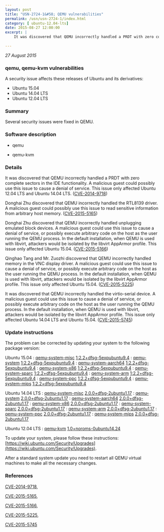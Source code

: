 ```yaml
---
layout: post
title: "USN-2724-1&#58; QEMU vulnerabilities"
permalink: /usn/usn-2724-1/index.html
category: [ ubuntu-12.04-lts]
date: 2015-08-27 12:00:00
excerpt: |
    It was discovered that QEMU incorrectly handled a PRDT with zero complete sectors in the IDE functionality. A malicious guest could possibly use this issue to cause a denial of service. This issue only affected Ubuntu 12.04 LTS and Ubuntu 14.04 LTS. ([CVE-2014-9718](http://people.ubuntu.com/~ubuntu-security/cve/CVE-2014-9718))
    
--- 
```

 
 

*27 August 2015*

### qemu, qemu-kvm vulnerabilities

A security issue affects these releases of Ubuntu and its derivatives:

* Ubuntu 15.04
* Ubuntu 14.04 LTS
* Ubuntu 12.04 LTS

### Summary

Several security issues were fixed in QEMU. 

### Software description

* qemu 

* qemu-kvm 

### Details

It was discovered that QEMU incorrectly handled a PRDT with zero complete sectors in the IDE functionality. A malicious guest could possibly use this issue to cause a denial of service. This issue only affected Ubuntu 12.04 LTS and Ubuntu 14.04 LTS. ([CVE-2014-9718](http://people.ubuntu.com/~ubuntu-security/cve/CVE-2014-9718))

Donghai Zhu discovered that QEMU incorrectly handled the RTL8139 driver. A malicious guest could possibly use this issue to read sensitive information from arbitrary host memory. ([CVE-2015-5165](http://people.ubuntu.com/~ubuntu-security/cve/CVE-2015-5165))

Donghai Zhu discovered that QEMU incorrectly handled unplugging emulated block devices. A malicious guest could use this issue to cause a denial of service, or possibly execute arbitrary code on the host as the user running the QEMU process. In the default installation, when QEMU is used with libvirt, attackers would be isolated by the libvirt AppArmor profile. This issue only affected Ubuntu 15.04. ([CVE-2015-5166](http://people.ubuntu.com/~ubuntu-security/cve/CVE-2015-5166))

Qinghao Tang and Mr. Zuozhi discovered that QEMU incorrectly handled memory in the VNC display driver. A malicious guest could use this issue to cause a denial of service, or possibly execute arbitrary code on the host as the user running the QEMU process. In the default installation, when QEMU is used with libvirt, attackers would be isolated by the libvirt AppArmor profile. This issue only affected Ubuntu 15.04. ([CVE-2015-5225](http://people.ubuntu.com/~ubuntu-security/cve/CVE-2015-5225))

It was discovered that QEMU incorrectly handled the virtio-serial device. A malicious guest could use this issue to cause a denial of service, or possibly execute arbitrary code on the host as the user running the QEMU process. In the default installation, when QEMU is used with libvirt, attackers would be isolated by the libvirt AppArmor profile. This issue only affected Ubuntu 14.04 LTS and Ubuntu 15.04. ([CVE-2015-5745](http://people.ubuntu.com/~ubuntu-security/cve/CVE-2015-5745)) 

### Update instructions

The problem can be corrected by updating your system to the following package version:

Ubuntu 15.04
 : [qemu-system-misc](https://launchpad.net/ubuntu/+source/qemu) <span> [1:2.2+dfsg-5expubuntu9.4](https://launchpad.net/ubuntu/+source/qemu/1:2.2+dfsg-5expubuntu9.4) </span> 
 : [qemu-system](https://launchpad.net/ubuntu/+source/qemu) <span> [1:2.2+dfsg-5expubuntu9.4](https://launchpad.net/ubuntu/+source/qemu/1:2.2+dfsg-5expubuntu9.4) </span> 
 : [qemu-system-aarch64](https://launchpad.net/ubuntu/+source/qemu) <span> [1:2.2+dfsg-5expubuntu9.4](https://launchpad.net/ubuntu/+source/qemu/1:2.2+dfsg-5expubuntu9.4) </span> 
 : [qemu-system-x86](https://launchpad.net/ubuntu/+source/qemu) <span> [1:2.2+dfsg-5expubuntu9.4](https://launchpad.net/ubuntu/+source/qemu/1:2.2+dfsg-5expubuntu9.4) </span> 
 : [qemu-system-sparc](https://launchpad.net/ubuntu/+source/qemu) <span> [1:2.2+dfsg-5expubuntu9.4](https://launchpad.net/ubuntu/+source/qemu/1:2.2+dfsg-5expubuntu9.4) </span> 
 : [qemu-system-arm](https://launchpad.net/ubuntu/+source/qemu) <span> [1:2.2+dfsg-5expubuntu9.4](https://launchpad.net/ubuntu/+source/qemu/1:2.2+dfsg-5expubuntu9.4) </span> 
 : [qemu-system-ppc](https://launchpad.net/ubuntu/+source/qemu) <span> [1:2.2+dfsg-5expubuntu9.4](https://launchpad.net/ubuntu/+source/qemu/1:2.2+dfsg-5expubuntu9.4) </span> 
 : [qemu-system-mips](https://launchpad.net/ubuntu/+source/qemu) <span> [1:2.2+dfsg-5expubuntu9.4](https://launchpad.net/ubuntu/+source/qemu/1:2.2+dfsg-5expubuntu9.4) </span> 

Ubuntu 14.04 LTS
 : [qemu-system-misc](https://launchpad.net/ubuntu/+source/qemu) <span> [2.0.0+dfsg-2ubuntu1.17](https://launchpad.net/ubuntu/+source/qemu/2.0.0+dfsg-2ubuntu1.17) </span> 
 : [qemu-system](https://launchpad.net/ubuntu/+source/qemu) <span> [2.0.0+dfsg-2ubuntu1.17](https://launchpad.net/ubuntu/+source/qemu/2.0.0+dfsg-2ubuntu1.17) </span> 
 : [qemu-system-aarch64](https://launchpad.net/ubuntu/+source/qemu) <span> [2.0.0+dfsg-2ubuntu1.17](https://launchpad.net/ubuntu/+source/qemu/2.0.0+dfsg-2ubuntu1.17) </span> 
 : [qemu-system-x86](https://launchpad.net/ubuntu/+source/qemu) <span> [2.0.0+dfsg-2ubuntu1.17](https://launchpad.net/ubuntu/+source/qemu/2.0.0+dfsg-2ubuntu1.17) </span> 
 : [qemu-system-sparc](https://launchpad.net/ubuntu/+source/qemu) <span> [2.0.0+dfsg-2ubuntu1.17](https://launchpad.net/ubuntu/+source/qemu/2.0.0+dfsg-2ubuntu1.17) </span> 
 : [qemu-system-arm](https://launchpad.net/ubuntu/+source/qemu) <span> [2.0.0+dfsg-2ubuntu1.17](https://launchpad.net/ubuntu/+source/qemu/2.0.0+dfsg-2ubuntu1.17) </span> 
 : [qemu-system-ppc](https://launchpad.net/ubuntu/+source/qemu) <span> [2.0.0+dfsg-2ubuntu1.17](https://launchpad.net/ubuntu/+source/qemu/2.0.0+dfsg-2ubuntu1.17) </span> 
 : [qemu-system-mips](https://launchpad.net/ubuntu/+source/qemu) <span> [2.0.0+dfsg-2ubuntu1.17](https://launchpad.net/ubuntu/+source/qemu/2.0.0+dfsg-2ubuntu1.17) </span> 

Ubuntu 12.04 LTS
 : [qemu-kvm](https://launchpad.net/ubuntu/+source/qemu-kvm) <span> [1.0+noroms-0ubuntu14.24](https://launchpad.net/ubuntu/+source/qemu-kvm/1.0+noroms-0ubuntu14.24) </span> 

To update your system, please follow these instructions: [https://wiki.ubuntu.com/Security/Upgrades](https://wiki.ubuntu.com/Security/Upgrades).

After a standard system update you need to restart all QEMU virtual machines to make all the necessary changes. 

### References

 
 [CVE-2014-9718](http://people.ubuntu.com/~ubuntu-security/cve/CVE-2014-9718), 

 [CVE-2015-5165](http://people.ubuntu.com/~ubuntu-security/cve/CVE-2015-5165), 

 [CVE-2015-5166](http://people.ubuntu.com/~ubuntu-security/cve/CVE-2015-5166), 

 [CVE-2015-5225](http://people.ubuntu.com/~ubuntu-security/cve/CVE-2015-5225), 

 [CVE-2015-5745](http://people.ubuntu.com/~ubuntu-security/cve/CVE-2015-5745)
 

